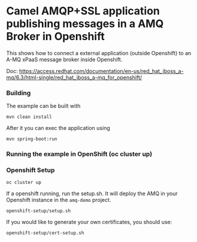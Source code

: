 # Camel AMQP+SSL application publishing messages in a AMQ Broker in Openshift

This shows how to connect a external application (outside Openshift) to an A-MQ xPaaS message broker inside Openshift.

Doc: https://access.redhat.com/documentation/en-us/red_hat_jboss_a-mq/6.3/html-single/red_hat_jboss_a-mq_for_openshift/

### Building

The example can be built with

    mvn clean install

After it you can exec the application using

    mvn spring-boot:run

### Running the example in OpenShift (oc cluster up)

### Openshift Setup

    oc cluster up
    
If a openshift running, run the setup.sh. It will deploy the AMQ in your Openshift instance in the `amq-demo` project. 

    openshift-setup/setup.sh

If you would like to generate your own certificates, you should use:

    openshift-setup/cert-setup.sh

